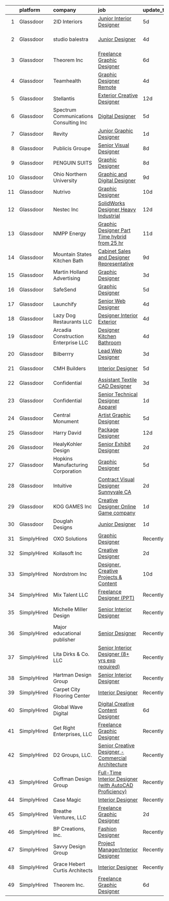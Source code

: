 

|    | platform    | company                                  | job                                                                                                                                                                                                                                                                                                                                                                                                                                                                                                                                                                                                                                                                                                                                                                                                                                                                                                                                                                                                                                                                                                           | update_time   | location              |
|---:|:------------|:-----------------------------------------|:--------------------------------------------------------------------------------------------------------------------------------------------------------------------------------------------------------------------------------------------------------------------------------------------------------------------------------------------------------------------------------------------------------------------------------------------------------------------------------------------------------------------------------------------------------------------------------------------------------------------------------------------------------------------------------------------------------------------------------------------------------------------------------------------------------------------------------------------------------------------------------------------------------------------------------------------------------------------------------------------------------------------------------------------------------------------------------------------------------------|:--------------|:----------------------|
|  1 | Glassdoor   | 2ID Interiors                            | [Junior Interior Designer](https://www.glassdoor.com/partner/jobListing.htm?pos=106&ao=1110586&s=58&guid=000001817ab77eff887f02c801a71692&src=GD_JOB_AD&t=SR&vt=w&ea=1&cs=1_3711fbaa&cb=1655621255325&jobListingId=1007935819231&cpc=768CFBF58AF7B31D&jrtk=3-0-1g5tbevp3k6dc801-1g5tbevpgk62e800-f6b3e21c2184d940--6NYlbfkN0AuAjYKnBHsdkcMxrD7ZJITXxV72vImVt5xOyKRJQecNMWI7KAtC0OFrH_V03AMf182IyXB3mTWFo7aE-OBjjyWET_ImPqdFOWAXNabAri-1oRNreBJgfwNyH4J9VDnHgH3FGvbhpEYbA8xhY69hXJ2QVWKR3rKaIhO_4OFmpzFtqo43GGo9vQuIPSnZX_gljIiF867O4rbwECt7BgadOzqnPU-SQRqU_hvzwZoD_dohtGClY7L-rtzpITLmhPVLZl6Xr6VRPFIdZBY6Pkefgoww4fvjMSpnyUYK4mwBJmL56-ZizI_L8C-P0P2o5N6jNfOD1wXHZMdr4XT4qutE3m05hv7rrNkpyZ-N4uMWQXUOorFqc3kLevbrD8S8E71za16HwiOlk8tzjsCyQehUm-6mDbrmrlTszl-xEhLwL4xMueGlQex7Os9ukG9w_-8kDzsYLvUeZX1_lG4TpP2Kk7YVt4l4RpxlBPJFktxpZ4ABXuX239AmbuhfRKByBTfzID-2RW-DKH0bw%3D%3D)                                                                                                                                                                                                                               | 5d            | Hallandale Beach, FL  |
|  2 | Glassdoor   | studio balestra                          | [Junior Designer](https://www.glassdoor.com/partner/jobListing.htm?pos=119&ao=1110586&s=58&guid=000001817ab77eff887f02c801a71692&src=GD_JOB_AD&t=SR&vt=w&ea=1&cs=1_96550a29&cb=1655621255328&jobListingId=1007939705507&cpc=3F4BEC3597F56A5D&jrtk=3-0-1g5tbevp3k6dc801-1g5tbevpgk62e800-bd2f9f698031a1b3--6NYlbfkN0AuAjYKnBHsdkcMxrD7ZJITXxV72vImVt5xOyKRJQecNFLpcI9FqXvsKeBMQSigd9pv18-ir6HYBKue86BP2mMS8ZLNEy3r4275_uXWZhCOBJ983E6P259zCFG0r95VIQhqoEcUCFyCyRLuUT7qZtVQ9CCK2loM7E5CTbNZGhgX8WIvvK8OxraqM3BZXjMHOwCzp9vKpyA857jNj71uBc3qdax94DhbfndkyliNI7E-ZQZwCLZcjQRqut1vE3CM5Noh3DOkTt9PopjxC4bmBOshWRiB-w1naQB2HXff0I3Y7J7IukrDPWwoZGva62NHGADVq5F_Va07leJJmaERPGkeREttzPExIhocsCoP-K2SsQxnTDAEp9hoHROwTR-OPJjj3OCOlEO7faUvn1U8R4XUnPbMd49O0-_eG5OfYXMUZ71hjbE8C6EFHmAUl-uflbG-KjFFnP0erSolQBzhtBZIDQbvFOT8gO325WgxTXsDMKx2k4M_oTNn1-xwn2OJv04%3D)                                                                                                                                                                                                                                                      | 4d            | West Hollywood, CA    |
|  3 | Glassdoor   | Theorem Inc                              | [Freelance Graphic Designer](https://www.glassdoor.com/partner/jobListing.htm?pos=127&ao=1110586&s=58&guid=000001817ab77eff887f02c801a71692&src=GD_JOB_AD&t=SR&vt=w&ea=1&cs=1_bebf9f74&cb=1655621255329&jobListingId=1007933778137&cpc=8795CF9063CD573D&jrtk=3-0-1g5tbevp3k6dc801-1g5tbevpgk62e800-c6f76b686089fad8--6NYlbfkN0AFW8_jy3Exud-3yScDe6C_gOnco_vY6PGUfytLF_4d6EkTCpOAWV-CrHKoiYYLwIqg1l_gI_lcE6Sgc6Z0AbUcjp9OM2Gim2qbKXCOcZaAhiPME1DQ2wZs7zWrQyxgM_WwQXANWvgVEC4Lx131mJzhmPIQ_XinjlxfRdvB2NH3Hgy4UHt9gIwQdv5K2XbsF0WNelfWmQJkmSzjFa6g0ob4aAerr5LxVqRl1LKheCnJgN9djr7uuAflvDXlUQEWf5mHvTwoEVxRfVbCpTg8QOX0x_cSQX6gi6LNBjoVNM4qshnMQKltTLuXbjulhqisarF5af6IRV5snAmqrtai3SwacphWcRiE3g6S9cuucsZGmc-o2PFWL3Ss_flbw_mhvsD6yoa-zwrPJoUzIdTceVInBrRhVf2Ett5jz_IIQvo2Rx9TSw4bjaWMfRlZptIEgWJJCBclr3qZfHcxY7JG-y04-X9xktSyNVTT-cPdll_dVF8m0uWlVSZEPU60gfz3q-I%3D)                                                                                                                                                                                                                                           | 6d            | Remote                |
|  4 | Glassdoor   | Teamhealth                               | [Graphic Designer   Remote](https://www.glassdoor.com/partner/jobListing.htm?pos=129&ao=1110586&s=58&guid=000001817ab77eff887f02c801a71692&src=GD_JOB_AD&t=SR&vt=w&cs=1_66f57b3c&cb=1655621255329&jobListingId=1007939772563&cpc=32EE424DE2B657EB&jrtk=3-0-1g5tbevp3k6dc801-1g5tbevpgk62e800-44e5ae7485aa3032--6NYlbfkN0B7JmfrMhpJRSMUlHaLP4NRjF3FJg9cb0WKAV__BHI06IkPPY2OTo0TLZctw764p0EF7EBN3xUex5YquRxeNFP5LFfxTk1sLWOywg3ZNQYw8pyARnZZlMMyR2Q2Qzp228xK0w1E9WbEMa44hiiJaN4k2YgrakggvdLEHOXa6kUBfzfNa5W1-6BwqnoNaWW6_WVKF412KuVDYNwcJBVnhkEm2pXI0d_lC4eWL4ZAJRSrBfba-OXeC-ltTkHcCGafMgmgCeBkaKqphOsYyVJN_l1mVl5NOD4SgBTE8FDnyk0BJRkTRjc4LT7bj_-_Vp0xDqWewfI1oxHS0wy2rTulacVj3tiFkvXLFD-wtEWNsNVW_xHYHSkM1W1n41miPJRU-LfzyXEWUKol5pkoOxtS0x-ZeqIYhFQDS6WU5C-9r5vSlQSjQnSxPZg4p0pJ1tXwbfSIahvOHO4dYijoKL-cDF4SLQ48AESxvt0toAOz32d6xsAu20sCstxQWNcGRC92eqQM2BTGL2Y5Vnwla610agT9b6aZRmhUU-0p8HR83JIvCfotrWOcEq-T_0CH7IFAFJZh_YdEqSACtg%3D%3D)                                                                                                                                                                   | 4d            | Remote                |
|  5 | Glassdoor   | Stellantis                               | [Exterior Creative Designer](https://www.glassdoor.com/partner/jobListing.htm?pos=126&ao=1110586&s=58&guid=000001817ab77eff887f02c801a71692&src=GD_JOB_AD&t=SR&vt=w&cs=1_106aaa10&cb=1655621255329&jobListingId=1007921414076&cpc=1120CD366D53BFD9&jrtk=3-0-1g5tbevp3k6dc801-1g5tbevpgk62e800-c1526d8ff371c54a--6NYlbfkN0ACPwgM8vN-agjfeQIp8j7bA6rWcStjIJMvSUoZk9GVGRcZyvcTqF-aEhj8eRL5exP-1se3xUpfoPxYu4t5PmP_4xg3LjeVnA76FedIKpDA1JRr9R7phNgo6gauTG5lNnsXtc9sVLZaARKag7VBiZKknZR_LhidIfOzOfpZl23V4HRjFRYTRlMzuqo1e-1dFBrzn9Nr5sroAd7wz_k2x9JTGWk2zvYa7Ygwv6H3j87mfhqaUx6vJ788vE8s1Dm5CdHTpB7zm2ae4yPuxB3gCMQRyl7ty_gvOjnAgD6ItqBSzSivL49xbs0J5TOet6GneW3vJD85HVaztYZsmWkx-aTtW6jLqjqf8_BPtV_gv15QBOyQioCF60ijxkyvIuXGkEk0LzUWigXZyMyJzZ2jJ95Abtluiww4DRz0N3zBRoGv-mH9IvtLhQpvHtuXcnkiVjk6RhtgLYwGtDmQMbley3v0zK6UwzKNMts8_BaeOUR-5Ku9MKyB4IkLmSB5L_jG0le6fqjZyRIJvKsLBPhXIYjtbeSPBtIbGIPNh7auYshgCg%3D%3D)                                                                                                                                                                                                  | 12d           | Auburn Hills, MI      |
|  6 | Glassdoor   | Spectrum Communications   Consulting Inc | [Digital Designer](https://www.glassdoor.com/partner/jobListing.htm?pos=120&ao=1110586&s=58&guid=000001817ab77eff887f02c801a71692&src=GD_JOB_AD&t=SR&vt=w&cs=1_6d6eb670&cb=1655621255328&jobListingId=1007936882470&cpc=C90BE282B3FA86B5&jrtk=3-0-1g5tbevp3k6dc801-1g5tbevpgk62e800-0efd128eb5aed8e0--6NYlbfkN0CEimXm1CJh_E-tHvxPbgZMcbhx6cgdIq9Pr1R0rMl3sU3PcKky83nF7xSMo3nddOn7Ezk0R5wq0xRM4P4Wqw20NJNt1myi9vhduCMlk8eS9Q-2pR7e426Bhv408jU6dwqXU19OX7GZL9-fzLcpxPjkOCfuAbN15nTcseGdJkcZ3XbWz2mdqVvOuzz25VFISDduLnq1J8b_g4yR4UxmsZhH72bVnMrAdYl3Ab_ic-cDRzWRoIM2wV0NHoWMGfN55fXs3--P82Qbjp3azJB4pSehTnbnSvDsKH6_jv8ujHsveAAYzx05BVC2gOtz1nMVOtR4okjhKBIHKz9WNrrKbtubnwnni4zE8_tajCSQLy6jk_4VIfMpfq_ZX_Vbfl0WYyoNLVt2CGTZlotnQEk-Al7Nfl3oEYuf3O43ycR056nUoIrzJlKX-DxWTnrtkh3OI6NtsE3l8b7S2bgLAZFb9tU-3OhybKtx1akNzl0W7iiecLx4GRdZcCswFqbegs_FPUXMo-6FvRBWww%3D%3D)                                                                                                                                                                                                                                            | 5d            | Chicago, IL           |
|  7 | Glassdoor   | Revity                                   | [Junior Graphic Designer](https://www.glassdoor.com/partner/jobListing.htm?pos=130&ao=1110586&s=58&guid=000001817ab77eff887f02c801a71692&src=GD_JOB_AD&t=SR&vt=w&ea=1&cs=1_a5c5d1e2&cb=1655621255329&jobListingId=1007947822605&cpc=FD56AAAF1899B499&jrtk=3-0-1g5tbevp3k6dc801-1g5tbevpgk62e800-cc29676bdd1971ba--6NYlbfkN0C2ruSLbldHgJRxGqX58M4ekFWuaOJ1Xy3nZgzYPyc2Kz6crGAHlAQbU0hG0XVEOP3E3poidPkFLwvvK1lyeRUB0bzs3rtB55w-QR9WbHs19T_oZx1B4JqiqK1E3pVifp5TReVsi-5FIG1-pl5IxlRw8VGEywaGgK9QZSepB3XKaImlb4aiz93RJ_MZeyAcWVIMiEsGHsTgsPleoVkh05J4gd3dc28Ep87DeyyPo0nN7jDfWCWv_XUgbKa8KZrQepgh6ZsRR8PHSyj1_4aV7EHJBk-Ua2fuYWUmzAo0bMOMlpso5H-k9DyVttuJJwYq3IjVKDp2N1aW8N3xiewmkW-Y-45OYMAdb0No3IxZYmoDuftuMsLAn2dS_t9veVjk8kzfsr9M1dq4xiPSfFViW0nPWUluNKpqAqZC7OOYp9Cfi6a_IuonzwvofgEuyORTGzMPspgcf_4dZCrB9T77gWAEpI0OeQUx0pp8hhd8lcOhsVS2JH5_xd6R-G7vOh38VLmuNRcynSFLTA%3D%3D)                                                                                                                                                                                                                                | 1d            | American Fork, UT     |
|  8 | Glassdoor   | Publicis Groupe                          | [Senior Visual Designer](https://www.glassdoor.com/partner/jobListing.htm?pos=125&ao=1110586&s=58&guid=000001817ab77eff887f02c801a71692&src=GD_JOB_AD&t=SR&vt=w&cs=1_9f23e6d2&cb=1655621255329&jobListingId=1007931990830&cpc=83BAEFB8A33E57F7&jrtk=3-0-1g5tbevp3k6dc801-1g5tbevpgk62e800-200b0b7e09093512--6NYlbfkN0D_XFSRfOpY7hhzl86VUrgfgdzYRVdqdkK81Ka1OFk9ulaUqRt61AoIfWz2UwJceWpW3nkDXMs9mXCA60Npu3JvabbnMk5LZ9G96L3nYoJPPode-eJyrKQixrqrGuZWXa96pVtlUf08mWErZK4iBqukW6C3-vw5Saq1Ncnm7bD7BeI_jP28pDRhSW0rehisBsEZzMSOKaOYPbWvGsBKZT8k7foqGokpzUSOzmO_-icaTMyOwgcaZjAAcRVNZlSXSvDdt58c6D98fvtr_iZUlaPZ2To8luNfMgdVTc9W7d6WEOZc0pw_CvosPBH1cLBskFfFz57UR6igMunNpK0iryS_Nr2LfSWBsLHF7ofp3l1P-wktoCLkzi7I82aNhUQmQSGLKo5M3FpwG5o84WQLe4XhUGFzmd56kuafyBFinSG-qbsUE3qgf3Li_jsLxw6CCOipxwerJmz8rq1KYPxEqG7qNJcIth986BVCJq5Ed43MN4C2nkFXKthaj3AXwlLS_giLY7RPqo7xUV4OgYynVNCxjBgDqBm-DCWrsfaJrqwnQ5PdN8I9WhNlEsh5ij5jHXyGragsYDkgVAGGAjJejIZr)                                                                                                                                                                  | 8d            | New York, NY          |
|  9 | Glassdoor   | PENGUIN SUITS                            | [Graphic Designer](https://www.glassdoor.com/partner/jobListing.htm?pos=108&ao=1110586&s=58&guid=000001817ab77eff887f02c801a71692&src=GD_JOB_AD&t=SR&vt=w&ea=1&cs=1_394e96b9&cb=1655621255326&jobListingId=1007931703718&cpc=241359978B7FCDEB&jrtk=3-0-1g5tbevp3k6dc801-1g5tbevpgk62e800-295706155d071add--6NYlbfkN0CB1tmP7rfbaHtYFmPjg1Xv8BJr6DUbyz0HQmM4H563AjxRjcRiypFG5eHhX0ZPISiHZ9rKFkU_R2012U8F7zarl_g7acRfIj56dqTCgc3rf1xYelSwyDUG7Zu9xpDhlNiONg5rSR_UbOtom-D-1D9vou1FBjNO27Fp_vy5yBZrbTZxP9s40emroRXN3AY1ehcs0Lh-z8QYDsGbGaA61zOl-4uVyHfaUDDxQd1-sBIqIT5OKWIuTCMutmm0_boEq6kbUeC4PEyDuI2rSWL3ErBQZ7MlbG-UjtvCbmTA48flSnLovuq-qCre0ahJuG-38xqOg3Z0_QAC5qfuY-_RZTYL9PAaf9gu4AuoNDuqvu77BSNkQEB0wtF3ynqHrDVcAfTJbx_TK8Qgs7s_7jo4yHzuv_1yozQqkQJpy_0ZJWjLTS8hyDn1G2ouXRD35RKBXysssshKwFFcAOGxxdIRU5LtjcOmkTZtsOYmIGsipBdAcyhUo6tySP8WK7urWbGQ608%3D)                                                                                                                                                                                                                                                     | 8d            | Boerne, TX            |
| 10 | Glassdoor   | Ohio Northern University                 | [Graphic and Digital Designer](https://www.glassdoor.com/partner/jobListing.htm?pos=105&ao=1110586&s=58&guid=000001817ab77eff887f02c801a71692&src=GD_JOB_AD&t=SR&vt=w&cs=1_aae0bc56&cb=1655621255324&jobListingId=1007929702602&cpc=9E2D42C2BE7EF0C8&jrtk=3-0-1g5tbevp3k6dc801-1g5tbevpgk62e800-67f50c84ac550faf--6NYlbfkN0CL63aioA1SaoB0GgqPQ_RqRqbtnG3m1o0WbEmH7ZwtnCIL8zVPcSljMuDetbDeVLEo-RMnELe1gA8YaUKhzTf4LStZwe3uXp4Bc3QhXb4EtkoMTUWmQN7S_WCAz4lMLo0tY6qOprw9U1Xt2UtgnUbexmE_H2506xB9oFJCxbGjOthFYsLxlOi5-6DI6qPVGPQkQLG0ReQI8lySrLnd24OVIWxV3Izl0Yg0I2x1iTghYO-Xs626H9rPIM1uVho3y9hljWhRxiUn8dx8eo55QI3owCObiQjRXMks0LmTLTO6rAFnSlls3OgO36PIvi4Ub8YvDp7GyawzBU5LikgHgtsD_a0mgRJMB5EkgYhaslGK4PMGfbBbXJM3yvglZpxutsCbuR3C9TCrm1Ls-FLQv3Bak2p_Z_vmxVSbH0B-Ph64xzh5QQFFSSVtPfSCFdyPRhIRma_oFhtSfPUKuwXSQ2ZCxbZDLnvKPWuqe91cNvm7H_MH4EXE3Aij0G4dof3LmLIfTdAL_Vm9C6q48LspKkZNf0gsNQEgtdU%3D)                                                                                                                                                                                                              | 9d            | Ada, OH               |
| 11 | Glassdoor   | Nutrivo                                  | [Graphic Designer](https://www.glassdoor.com/partner/jobListing.htm?pos=128&ao=1110586&s=58&guid=000001817ab77eff887f02c801a71692&src=GD_JOB_AD&t=SR&vt=w&ea=1&cs=1_af226801&cb=1655621255329&jobListingId=1007925947401&cpc=786328B4A40DC555&jrtk=3-0-1g5tbevp3k6dc801-1g5tbevpgk62e800-e457584d6c073e81--6NYlbfkN0C0xKlKzKylD_p0QcsSaTSZ6389VpnIAxdMHiFaGv4qFHv3OheaXucTj3rOUYcOGQybUbyN-kcJYqLSKYqO7dI7LoYMMBr7yMNi4AS8gprfOtsAsGfl-gHiUulFR_-biWSoAKS_1Db47MwbGUU-7SXXd8n3XltXM4qaomWSof-q69p49Oa9MlaAWFl_VXE6B1NlFKPnwpuqENEdvew7mqPP-HNhqBwG0bo-NniAPEsNyG2TLq4ffg_Co1h2C8NqpdCPpvzaCjsXq0oq8wzGQPQWGLZ98aHrLeaLnIlknuivcbf6SFhaROXW5YWkDNoDNIPBdzrQ84fbJPEjuJNMFtZdrwdlpno-whOSAjhikZoXi79sk1nWEwcoplafU1eRakWczsyEshicTHW_p4A5rpebo4m0zhfi5549weM54iDRmUgIjab5W3ouQ8i4blczpa5gIDgYe-DdZh7MnBt7w_vPB_i_sN9BJDDPUcBefYn7-0a0wd7ngYEhGPse7iJlMhE%3D)                                                                                                                                                                                                                                                     | 10d           | Aurora, IL            |
| 12 | Glassdoor   | Nestec Inc                               | [SolidWorks Designer   Heavy Industrial](https://www.glassdoor.com/partner/jobListing.htm?pos=101&ao=1110586&s=58&guid=000001817ab77eff887f02c801a71692&src=GD_JOB_AD&t=SR&vt=w&ea=1&cs=1_f2536e42&cb=1655621255324&jobListingId=1007921970542&cpc=09B89FAF07BC7499&jrtk=3-0-1g5tbevp3k6dc801-1g5tbevpgk62e800-804b0c5fbf2a0c3e--6NYlbfkN0CdcVd3SDA1nO7RkKTAACmPV4xEt72Vls8LI2dqcgyOeEeVurxOhNiKvFIPECYbE8OJLSGAZfjuFo8_fRqN114f9ht3jHHBHCgz80bXyqiuPd_6O0GawmrejvTjDonGTbN_7XSVoSw0yoe1Ygcr5gNwZZwqTs4V-hOzugRthn3xeilj_mucTfJ8SJwmAT-5hwVe-8PQgMPHWth0d-IA9TS9jo32Ydp52pRusXd7Lgzw6E_VgnHiWULU2DRyL22FqowNy7sT4tJWdFz2lrUgLTvEBZo_pqdKGamLSjGI3VBycsB8sWaSrMQpxR7w2T0SY2Xp9Ak79w6aEz_65f6zWZna5AHBHSDDrWxl39MF_xrkXUzL1Xkkm2QPs_Tco2U5CPBymfH6HrIflCgaisJ2mAYxsM95QAljNhjnLGZbKAtDK99qFlhHaeMflVpVsCNFse_1wEH3vDMuWOd3KOXDMEKplmdrtpaFLl_mwTlzSljkHW4HJ3j13ya-_8HAmGoxT32XvGwnxX_1mpTparpkW0lhCmE-YYVYmv4%3D)                                                                                                                                                                                               | 12d           | Pen Argyl, PA         |
| 13 | Glassdoor   | NMPP Energy                              | [Graphic Designer Part Time  hybrid  from  25 hr ](https://www.glassdoor.com/partner/jobListing.htm?pos=110&ao=1110586&s=58&guid=000001817ab77eff887f02c801a71692&src=GD_JOB_AD&t=SR&vt=w&cs=1_7d8f3472&cb=1655621255326&jobListingId=1007923932109&cpc=8EBC6093F3E034FB&jrtk=3-0-1g5tbevp3k6dc801-1g5tbevpgk62e800-4d956dad7530030f--6NYlbfkN0BIZELd30D1RuSFDo_ujPNYq8JrawGhoU_HLSGwED9p5_NaiI97xhXIFsnmOZqQ9NAUHv8IbI2JFdmPB1vqV3zPNqtnAUdCqwr45HVbgA0CYwbBBWAm_O9D1gUVj1N4E2aY7jDX1_Yw_ahurwRsy73KWxh6LUzjDhbHOb-aUHnd3Yb2676AFj9_FIJy3OGUwddMPBspxhEUTHimpXEm1fbYfWZ0xfb9a5oij1L2HVOpXk6E6C0vfiHUZg9ACEgYXGwj3BQ76QdM8HuybCwx2sjregwe3Cdqndh9cvGT9C8blqNWXZBR17tvAvIPinrOJ8eRoHd_n1CDYTi67X1VfsZb8YFuPCqKS_gqomJnyetO49sseRclh8NXdyPjWiT-XkI0DlIQrsILwvNmR-VLYtBxbwQ_pEiSKMTjmg38BofEX9NcJSol8bVs5ZzLnh-BbIFarsl_B4oTMZLZUwKwD54hOD9P6XGV5tQ%3D)                                                                                                                                                                                                                                                          | 11d           | Lincoln, NE           |
| 14 | Glassdoor   | Mountain States Kitchen   Bath           | [Cabinet Sales and Designer Representative](https://www.glassdoor.com/partner/jobListing.htm?pos=112&ao=1110586&s=58&guid=000001817ab77eff887f02c801a71692&src=GD_JOB_AD&t=SR&vt=w&ea=1&cs=1_8e821057&cb=1655621255327&jobListingId=1007930037410&cpc=073D3B4B6C3D1988&jrtk=3-0-1g5tbevp3k6dc801-1g5tbevpgk62e800-a5f5beb8efa6d206--6NYlbfkN0AVC1R3_v7pTYOeRgKj1fHG-3XQIm51I42AGGoKpJmUqAs2pvVUGQBDSgDRi4dR3NgEXZe3OeslNt38pQhhAPWshVk9_OSvbL3l-U0fAjlOH5NxpSP-9bd-AVIlIbNrMV-rWzq1SjYabI0rSSUazkYPwN_VJ7cuSxXeLQ7Lc_gKT-XELqA2aRjV6J4oezNeCovxMHE-DTKUFX_SP3CYa8HWOj3wiL8VluaytBOCOA3_4vyuF25iiKPiwWIMBLgH60Non36VT47JnJB5RJws1yZNDvbwp30t1aDypipVNtWeNWBhhaaAs8CulWbcQxXdEOHZxLWX9_EX6x8yT1r7X70e_oTAm9zjubt5Kj_Y7tWraIJZyjnjCbeO7LS-VzriVYGa4Md8CjA0VBxxwCn6EAQsMHuk_7kZr68dTppQXnOSQV1TZHJtotIdTnh2756QV-R9n8gbGb-pJgyuR6sMyP9EVX5evX0nH-zPoliTNMyQAFMsPGsyhEQ5ijFg_f36p1PE94GyPyvC0Px41ZXhkktP3NIqGRrADnI%3D)                                                                                                                                                                                            | 9d            | Lehi, UT              |
| 15 | Glassdoor   | Martin Holland Advertising               | [Graphic Designer](https://www.glassdoor.com/partner/jobListing.htm?pos=124&ao=1110586&s=58&guid=000001817ab77eff887f02c801a71692&src=GD_JOB_AD&t=SR&vt=w&ea=1&cs=1_5c781430&cb=1655621255329&jobListingId=1007942174217&cpc=B63DE67CBF13A213&jrtk=3-0-1g5tbevp3k6dc801-1g5tbevpgk62e800-c245eb2923de5b35--6NYlbfkN0A953Z9EfJZc5Z9y7Wb0NkuJO-5BBnqXCJSieP3bN3oTyWSkGfeYf5lrJnADwzqQov032bT2S5uQQ3xofbXj8agZ7SxxWklclRPlwYLKzU8T-pfStHvFYfL4R5Y3jc5gkQWQV0jxmYPy9SbO1lRxXs8IqJcxFFpsIHFS27zFqHhzoD78NeW4pwKKPtSFq7QtAO9dnrDLdfymGhXszuG2bl5S6_byGMatvpRBN97DG8OSchSg950fjrLTJ8WrgMZicmsjGRdy-MpZBwZGZsnrWw6K_tzVuRYt_2jNXZl5OhYiEglVjjOdGFWXoBxE8DxD1PXT3A00U2r6cQIvqMVYV3p0JI_WqXBGr7pvZedNl4zLNAKCm9XQzU2hTlhpJfa_6yj2oM3jcUOc9IFYp_1S2Uo6PBxp3rhEeAYd6mF8O-9m7znjBOXeQg-_6haPRsrAKY9WGgODl6UQFJ38Ybbk42iZhT1UPEkMXMuChle9vi7RNTYX6_Vli9SpBatzxNsjaE%3D)                                                                                                                                                                                                                                                     | 3d            | Anderson, SC          |
| 16 | Glassdoor   | SafeSend                                 | [Graphic Designer](https://www.glassdoor.com/partner/jobListing.htm?pos=115&ao=1110586&s=58&guid=000001817ab77eff887f02c801a71692&src=GD_JOB_AD&t=SR&vt=w&cs=1_9586a6a4&cb=1655621255327&jobListingId=1007937243965&cpc=783E0929E0928ED3&jrtk=3-0-1g5tbevp3k6dc801-1g5tbevpgk62e800-7aed9f5c753cf734--6NYlbfkN0BqVXkbfv6PbCXdoY3vM5dARM-15gOrMapMqzBcScSKDYd8QgtmHbiTYgD0rRjJKPfTjeUUAiSBoKfmkuaO_vxCQjOMr4FiZ1KLVhNAca42tzmBMRuAEBNwd59DyjmtsZQnXpUnFzha2DY6DlJjFpnsqDG9qivZfiENjE_-RuxnHjkcpSWnkIiUrIiMwp-cRoGui4a9J1kMBpdn0izyZvFugXrLiSzJ6MDf_GZsSsbUzCuywDQ2q7ZmaPhpbVmz4OTzU7WswL02-9cgpE0b7ZUrMwG2KKintMDlfY4nMR-NzBgfIK82O6weQYrAaTTrdAYvx_lIlEF3_6xkg8XVBzSPstFF3FQvS2Zjng4Rcwz-tcX-oernr5QZtaKTyxR9XxZutTbWSsIBnLi0d9l1a7uSiurTA60jNusMpLG_OLmAnnR9JcZoEODbRUrZZRrDfb15syHLcydZRLae1EMjxn_zzGgx9dEAK64%3D)                                                                                                                                                                                                                                                                                          | 5d            | Ann Arbor, MI         |
| 17 | Glassdoor   | Launchify                                | [Senior Web Designer](https://www.glassdoor.com/partner/jobListing.htm?pos=103&ao=1110586&s=58&guid=000001817ab77eff887f02c801a71692&src=GD_JOB_AD&t=SR&vt=w&ea=1&cs=1_21ec564f&cb=1655621255324&jobListingId=1007939194372&cpc=54513AD2AFA87049&jrtk=3-0-1g5tbevp3k6dc801-1g5tbevpgk62e800-9da8bd7323a232fb--6NYlbfkN0AR-aAJPz1BnSqWzdrWMdedROU4ejlzYpzmYToDmFFDvvHI1apGV0ZlOgFVvvAo6x1TtU7_LiHFvZc_fpZpPBqm6uHvJvXTl9kLjW6xTSSL3-vTZITM7LhWvYlEmnFJY0l_pV7d93YojSz1YZP9Z3M4DKFsCWSFvtjpJR8VUikffsn7FXwyu8OElYLxQWCWzJWGwX885j5EuHB7zANg91YjdCZ5wke3-Gn5nYGZZLKQ2DtkAIspnblxznhT5UFvnGO-6KPOtdIClVWnBXZgvEWUwpTzbCriD95kZ68FjB4NOuJoVqGmHAz6TuUP2cWH6CFYC8iG0PkbA-Llt_pdsPymT9CQOtiaVoR5NvtzxCUnrq_pEox0g2Bb1ANH6xmioRlJ0bEE-b1xcLFwuufGuAE6QbAAoFAohdyZV7R91PjFwB08HQNF5vR5Zz2yoA3ajzewUw8qDAcmdPyaqpwsVewR_MR1cjVrEmcubMA4oeKQ9q0JeT2f5zzAcqO-cYm3ylzNVljHUSAypg%3D%3D)                                                                                                                                                                                                                                    | 4d            | San Diego, CA         |
| 18 | Glassdoor   | Lazy Dog Restaurants  LLC                | [Designer  Interior Exterior](https://www.glassdoor.com/partner/jobListing.htm?pos=107&ao=1110586&s=58&guid=000001817ab77eff887f02c801a71692&src=GD_JOB_AD&t=SR&vt=w&cs=1_793889f5&cb=1655621255324&jobListingId=1007939742032&cpc=2083F359452D1586&jrtk=3-0-1g5tbevp3k6dc801-1g5tbevpgk62e800-2e26077204beda7b--6NYlbfkN0Dallkq8aEtIfjJuf0Sf5ktGCmwYv4TUioPb4a4RanME_t4_eY_fBh5QZibWAZi39G006975fDqKiZ1p5OlZ2yLCz3HOhg2wOZUODDXCiRRItXDqktF5fEAVBFCcjFn7brzXE6em1K4jbDKha-xA_EZQzBPXEfNKFvVw60q49kKQEspJeE0TRK2LSUeAFmbk-RkFsFTI1vbbUIRMYXCUoL0UC_SPDouAHYdiQxyb2lRhKE-NpK0MA-NqM061QgnSNpYuyhNNLRyrzJqsymHpPJ4pLl3R6K7Wl3DvogcoJMFMg0aitxOUyccfvVUwntH8ZXU2mp-3lt7IjFN-KOv3a-vCdzA38jK0gyvt34TRzVqly_9rvzr31BZosIzxXM2K1RK0fzZ9a2stYjs3qpn_aHc1yhOVzpMLcVueJ9mhBqOXjoffuoG0lNI79Rh5CuttpespP77uT6i1xrvMYXEqCUEF03qEFi_I4o-q55Lk5dkuXf2UvAJcgw_rx9rX7BKzCgMt2B9KZs4j-76X5-5cA8IaFPvRUKUOoWJZLODwk6-sB_disZmqYYOnHDngIhDjgi5cK6gsN6M5910xsLB4VkesEOlxyLcu14zOqRAooLcUPopKWgz15r5fg84K7JVDOC84MHU3jtrF3BIukeDTMUb92W7cj5Ptl8vTdeTRqY9QBx3_MJqFbHr3c28gBZcr2ZOiLO-pX52TfEC-CrSOeuS6-6UZHjs3YIwitrVLoDEgg%3D%3D) | 4d            | Costa Mesa, CA        |
| 19 | Glassdoor   | Arcadia Construction Enterprise  LLC     | [Designer   Kitchen   Bathroom](https://www.glassdoor.com/partner/jobListing.htm?pos=122&ao=1110586&s=58&guid=000001817ab77eff887f02c801a71692&src=GD_JOB_AD&t=SR&vt=w&ea=1&cs=1_fc52db7b&cb=1655621255329&jobListingId=1007939622577&cpc=5AD91290C07BA34D&jrtk=3-0-1g5tbevp3k6dc801-1g5tbevpgk62e800-53009f77a1fa703e--6NYlbfkN0Dx3r3E47sSe5bB3PIy1uzBZvlB7xy2NhfhZMlxQTsxrM9CNnVPR6P6mLnEc7hRgNYSU_69b0s_6xki9UOR4OVqQyk1BT80Wuzu6uA4zDvo0n7Vs8wdZrxUwiq7efCvtpiZ2RJsNzjyLwucxYogoHgaud-uKZXWC22-0CblFciug2SDCU__n7BvhE_aAMKP4D85IiZA5dSrPVwAH97F1EDIV8fvBw4XVehhG8jfPtaKi4PE3MPKu-cDDubDG1m0rzN2Tuacpa-jOCe6DE5p6_exT_JbZufihGwxra22Hbt4xHpJszltkDPrJaRWZ2Wdtf7TQIPpPwZDaH1SKU9Q3bj947AftiOhEbRhK3AXf8yPpEKh4vffJ68Yc02zF8c_BllSt3Ghozamoe2wHiCKPyu6OBdSTYlHq3njEFZQ4sFpoNsO-PK1whYkk3ATeRD6PKfC6ZgJTKLLzBNmOh3dWMNjXG85l-E-wsOw7H6gvNwgzgHTaqLynWMiVZwbBoWikHo-IgZkjKxr4A%3D%3D)                                                                                                                                                                                                                          | 4d            | Austin, TX            |
| 20 | Glassdoor   | Bilberrry                                | [Lead Web Designer](https://www.glassdoor.com/partner/jobListing.htm?pos=114&ao=1110586&s=58&guid=000001817ab77eff887f02c801a71692&src=GD_JOB_AD&t=SR&vt=w&ea=1&cs=1_24ac5d0c&cb=1655621255327&jobListingId=1007942550818&cpc=A47415DDCBEBC78E&jrtk=3-0-1g5tbevp3k6dc801-1g5tbevpgk62e800-2fa259b8bc2a6377--6NYlbfkN0B0VHCgzBu5oJHl_nOSLDdSoAslchFXqfwjA_Yt6CDEVswMBPYSj7zXFdBsHkC9w4sf0ZSyqmL8-qDXJymMk9amnW9P-qKhH-jfxfyJhu_w4kPFwVV9HEAXF8JqJSKOpZoh0442Mub_2bOp0yUjcCATLtpFTjqpN4SJ6YeB8cE2gvDFRBscKfwujhI1-NH7yylXMEKPpdmeVKnVr0CwegjAUFNLBVbEZdeEgTpoG6OyHaDtPmiqR5MtQdzHqWOJLRh9p1Ou2IJdgLWHJDHEGoTt5vB_JlU3ya1ct20jDmviD3KnvjHkGBykIC9dbAFUQqZ3F6Gqq-umR0dIIS_AJJ9zHHiDDM2kh_vkpN2j3SXweFLhvrePv64d_xo1f2x8-Zrefp8LYkSls6URf4kYGS_JGlHUjfGhf2VW95pmFuQWsb80FH_uPJ2qcxHcT-pY1RGaCxmTksC6dosyAodLrisHoc22dcCdUfUrVzYiv6To_VfyvLfQ7gynunEQAP6bOsM%3D)                                                                                                                                                                                                                                                    | 3d            | Seattle, WA           |
| 21 | Glassdoor   | CMH Builders                             | [Interior Designer](https://www.glassdoor.com/partner/jobListing.htm?pos=116&ao=1110586&s=58&guid=000001817ab77eff887f02c801a71692&src=GD_JOB_AD&t=SR&vt=w&ea=1&cs=1_4c6ce139&cb=1655621255327&jobListingId=1007936175690&cpc=8638028904E281F4&jrtk=3-0-1g5tbevp3k6dc801-1g5tbevpgk62e800-891eb92eb96c58aa--6NYlbfkN0BNTFS2w4vQ5p03cY_-D_E9KKEnJwEPzO4w8bHzU0ZMLSHncF10o8IVPiIqkePiuaKWM0JZicxKPkX6zLzPQtUb-71ROFqILnJ1nUaRDmGJB1Ky0sTszWv5RxI7jmk09T_jsMbkouUlLfM1UJXWSGG9QoMwdmbmRVbt7LoI6aeH2FLq6He4roGYaxHpFCjhKq7TSkc7LdaTr8zDAokWhe3SQapH1shTza9WcdBxzsKtL6KYFwLAT0rTivk83zY5SSU11eTfZVge-Su07XPXzX7bUt46aKxFDogzXqXwpOqNEvq6boKwDSEZMMIjZ5-Aj_eBaLS8DOX5VkuHpEQeGETvqZHp3NpCy2INlkKwTDVX-nr6J5mSp6sIijMJ4HmXL5rZA05mFnqBaA_GcjZAR0qYikpgT5ZulZovVfCj6OR8ZEv7KPNRuKDJk5lEJydvL-ZVzdTN2sV3itwbU67APyMW6TWB1hBXl2hRh53vupuWXZqE3bC00csP7QqgIN27z6KjVJCWGBGoBw%3D%3D)                                                                                                                                                                                                                                      | 5d            | Indianapolis, IN      |
| 22 | Glassdoor   | Confidential                             | [Assistant Textile CAD Designer](https://www.glassdoor.com/partner/jobListing.htm?pos=118&ao=1110586&s=58&guid=000001817ab77eff887f02c801a71692&src=GD_JOB_AD&t=SR&vt=w&ea=1&cs=1_e4b90a84&cb=1655621255328&jobListingId=1007941945593&cpc=654405A9B1E0A9F5&jrtk=3-0-1g5tbevp3k6dc801-1g5tbevpgk62e800-ce0c47f05901ac5c--6NYlbfkN0DkwT7sG4OkyhwI3t8pVD_hcX4oVyxj6rjpy63wstN2uZinknDbMpkGTQLJxoQB3z5HABCtxAWRcILncz95WB1MyDXXvyk8QrUAkjptWm6xCUOVh-2dx0HtVw9tOIRPUJVdp5Y9oQy938JU8buUgnLYMG7U6fr69kAjeKimVrVDePg_bwg1Uf8HJkzEtKD8DJBCWGNpFldZi_V_EIizB8hP3CKs5CBTlCKguOtasWB58wOwTrAPlvBeBFlWLUqGevRqgQghzpeDkw6aNaHsylL6yKtH4r_7-s4BVYCpWU5B5wdzqiIQ9CjgdH4NwyVJ1qQVXVIZmwcL0YEAR16JKL53SnXd1TCX_Ti154o8d1qFC8UO1coFvyAPG5zTUvReKg8cGsc3Wigg_uqc7sPZcnWg_6ie6yV0F07aN4n-Y5DYj8wCsDntHq31I7NuXIUdCnFtiBCJWTOWQiyXEG85R92ARMEdSXxt-TygG8m5Ibm6XskysyiS-vwHRtWIplN1mhM%3D)                                                                                                                                                                                                                                       | 3d            | Remote                |
| 23 | Glassdoor   | Confidential                             | [Senior Technical Designer  Apparel ](https://www.glassdoor.com/partner/jobListing.htm?pos=117&ao=1110586&s=58&guid=000001817ab77eff887f02c801a71692&src=GD_JOB_AD&t=SR&vt=w&ea=1&cs=1_169df6b7&cb=1655621255328&jobListingId=1007948103808&cpc=8C48BB2340EE80D8&jrtk=3-0-1g5tbevp3k6dc801-1g5tbevpgk62e800-9d8a219774968a58--6NYlbfkN0A2iQXaP_UtVXJhTxRo80thfIvxQTrf9zrtWWUuPIt3dpiUpn1ei5aR0z-LMBX1FnR8Q8OKjwKZJ8mDU1C6Ka7UuM2xnrZ2c8U7muDybT3FRDRU3zZ1gnG8IE7bNnEncdkgsWswPY80gREu1_DGoliVRigan2mjAtU8ypgPI5QVZ1P18sJyWMo96i2sgtcyTDZEzZqQJbBe3FUvDiq1Li-3ml2ZTjdgFMinP_NzsPGa7ZQP-uAZtiUR7zLyKU4OzHz-AKdMFrWRtt_Z75firlicVPOGzkiiF4CTIdix0T7Df18MJTZiwB7WN2uUx76Jel-rqhIQTP1rrZGWAzHsV59-TJe4YYmfKE2ZJTb_bY8cx9rE5SZ-pBHigr5wlKQpAJnms4U1oKZnh2CVyN1VINfvEDVd92UxDJ1vG2sV3ACRjMqdlYhTdqrlPH4PSpnQo5oUjzko0PFqvepjbWhvaAOwhPjZo1Un9hnmOfzq-qIDCEOZfdCMX4mC6v-OXTp527C_xjA8_0_xf54VZiH5yCQT)                                                                                                                                                                                                                | 1d            | New York, NY          |
| 24 | Glassdoor   | Central Monument                         | [Artist Graphic Designer](https://www.glassdoor.com/partner/jobListing.htm?pos=111&ao=1110586&s=58&guid=000001817ab77eff887f02c801a71692&src=GD_JOB_AD&t=SR&vt=w&ea=1&cs=1_b28cacf2&cb=1655621255327&jobListingId=1007936107765&cpc=AA797275D70DCCF0&jrtk=3-0-1g5tbevp3k6dc801-1g5tbevpgk62e800-5da20da16aa74c3f--6NYlbfkN0AY4guaBc_odNxnJHTncvfwFu86WvDwtbc_K-gSZc1x5JfFjz3bTmW4o4wuodptE9AiFRYwzxa9T-Fgp8lpccgMMS4Ssqkvs1X574bZ49JeTqRo5DA3ESFMEq4-D53t_atFvmDczupKtJsmah0euTcNdi0zYcRu8HkvZyBQgBRF_-Us4R2cM6as71akGI7xd6HhW67gk92apCxGv4rPigdwN6ps94RbkYF0nYyBXN_cI6cJGN4hzTojpwCn-sFnPRD9TR9X9SNhUXa8UwYQgp9TKupbg9JT_ZXT2Pl6wDgp6Dw6I8MoAgFa5mDYYwTNlbIeqxMLIDkVEfhTT_Er8KEmSyx0VGrQwtS9ZvptS08x-4ngPp8Sd424S53_BXZNqJcmpNjWFJRIg2t8yIOCMZGbSiuzfy2dtgrlqkvF0HmVOqYpzf0F3XDDbv5ZzRGYhGt4L6J6G392nItI4IYDM3g-9HkuWQff7UWCViyGB2Hx5bK5Oh_Fqgs6hGUeiUgn3CFbrHYwRB2cPg%3D%3D)                                                                                                                                                                                                                                | 5d            | Keithville, LA        |
| 25 | Glassdoor   | Harry   David                            | [Package Designer](https://www.glassdoor.com/partner/jobListing.htm?pos=104&ao=1110586&s=58&guid=000001817ab77eff887f02c801a71692&src=GD_JOB_AD&t=SR&vt=w&cs=1_31348d0d&cb=1655621255324&jobListingId=1007922093164&cpc=8F946C24CF1A525E&jrtk=3-0-1g5tbevp3k6dc801-1g5tbevpgk62e800-c73860af2e371f8b--6NYlbfkN0C2Kxy2UJ_Pvnd4od3WrkCWO_kqcj97eYDc0kbVAzRhDi2ywKUcguo9BRHByusGnjg3kmLUXU_i7lefnfjaUm1QM4NfD7ZpoySdt9IPt61IoPdiAbES3LvG6ddx4Vv7n8CNZC7_gFVBusF8hGP4W2yK5Ra6JK5SlpPuMlKNM4lTDfG56jjMC7z35_Sof1FikdbUvRWK-nyGiicJpYv1mPD1TVQmCFWOZvRYGrs3Px1rhKHBkjYFJYWeuFtKl5tlrJfzouQ2S6Ibnv60zlDesBznnhE7nJXi44LBc1fa1yXL_x0uEwZbw8R8C2Ja7sMqt57zOBzgLk83Tjz_uUw4doaxObKOmRAze2AdefN4xlVVPAZk2ZyIJ9BjhpqgY76tcLzzNsj_T_iiNxOTq98995YjsvvFfj4Pu5gq4b3Y8ZEWsV5YI17a2u0nYPirK7Vpz6SrCUW6kvirkK8sE1mFjiaj2dal7FU6XDXDshgJw6FHwwgn8cwhwOjEQG0BRTbbEgU2LyXuL_KK2YviDXHSdr3tKKHiDEmckS3EtrPJ5yauOHTLEgN3v6PdD9-5qfQ1RwI%3D)                                                                                                                                                                                          | 12d           | Medford, OR           |
| 26 | Glassdoor   | HealyKohler Design                       | [Senior Exhibit Designer](https://www.glassdoor.com/partner/jobListing.htm?pos=102&ao=1110586&s=58&guid=000001817ab77eff887f02c801a71692&src=GD_JOB_AD&t=SR&vt=w&ea=1&cs=1_4f053c86&cb=1655621255324&jobListingId=1007944810134&cpc=F7F1CE4B69CA5CDB&jrtk=3-0-1g5tbevp3k6dc801-1g5tbevpgk62e800-775866db2c93bd5f--6NYlbfkN0BBGG9LMNqL16EzDx9S3nKk4b6IwprgSJginr0DZD_oW7ho21L0tWfahBOeAMfbkm0ugZZeTZLkoLQZ81KvR91Xu6UJqPn_zMK2MsJOon9s1tm_ZDYQUnKOJxNdJwPuc3p1ODSTRvXBslgIamkNpou14Y8orUKnMrLwdCr1SEDHXrnjYfaMkGf98X2pQ7E5PlBgvjd_R0lfUAC13FGYFNKuUPw7c6JioGX1rcabwZRQU2_2shIp3eU71zkzrr0-dchV5tsEkXQ6j6vav9c41grN-x7sozSGHlWf6DfYYWvGwBky0mBAZes_1pGBqXEw0LlypjY7KL9wJSiX8mMuIj_kEdpOOAlcDLPh80oo5rCLDyO0MPdILbOI7WfyhVROMnQRFA4rbbOvI2KuPZoejY55CKtOmJ8SUU4J7xPhkte4sN-2E4C3OCR_0sncnIgGfNt2n4inmQSHGy3Z01kvujvrL_cHe6QencVoaQBv5qiWopeBSNBLWrCEvEPHu8zldC6KABxe37MqUw%3D%3D)                                                                                                                                                                                                                                | 2d            | Washington, DC        |
| 27 | Glassdoor   | Hopkins Manufacturing Corporation        | [Graphic Designer](https://www.glassdoor.com/partner/jobListing.htm?pos=121&ao=1110586&s=58&guid=000001817ab77eff887f02c801a71692&src=GD_JOB_AD&t=SR&vt=w&cs=1_94febb66&cb=1655621255328&jobListingId=1007935715579&cpc=3999BE48C643E528&jrtk=3-0-1g5tbevp3k6dc801-1g5tbevpgk62e800-17931b437e0f4ac4--6NYlbfkN0B_HvgE05pFSkb_Z5lsewMK9saEU9PR9pR_cTHu3KaFsA9I98-t1mhiXZT8zNDXCGTZABpNc-tMP5tSQITCLuaKizOeyPQr8nfD6vUWC_zKruifCsQ8DnLo13TyBRwskBmAXuKEvWxrzXie5d3oI1XFG5HYESnpNePmKOWqJGUi6wy_iduJsY-hg-ZP2mMM9gimIdAXNN2o28g1ERcNVNudoH2vGBcWDQ9Eg5hTdkXUn6YaKzWngMt3bx_qVFFjnXdlkP8K7FcmrMMg7M0TyAguVTRIWsALoHI5J5bHOMCGtg65YmoSrwp0ec477DyStOUICDWqqPKLNLNuIVyo932D1r4XETbDQi-x3lHWVkmZ5f84SUxkoKn4eo8FQHHtgyHXne9Yuvxy2RLGpKV5swXuvaD-_H09TvNIfpO3XzpDTdF7Lzv_uRqG00-90xICwfW5GbcRs8n8feFtT0AyxKQHiPieQ8iCGSKf3iFyTvtXOYRWBakdpSL4BekGE3fh3VsJGzJlftnbuwSv5sueZCrI8StSb5aPp7ozxCcsZfyIJDBupz_dytBhiqcCVOcLvoYNgZCdcd1l-1pFqztAMMa_HT7mI7edjc9EQSf5NIPkv1BveGQiDtEKJNst3RaRFhA%3D)                                                                                                                          | 5d            | Arlington Heights, IL |
| 28 | Glassdoor   | Intuitive                                | [Contract Visual Designer  Sunnyvale  CA ](https://www.glassdoor.com/partner/jobListing.htm?pos=123&ao=1110586&s=58&guid=000001817ab77eff887f02c801a71692&src=GD_JOB_AD&t=SR&vt=w&ea=1&cs=1_b0edc9f8&cb=1655621255329&jobListingId=1007945378017&cpc=AC285F3A3ECA6BB0&jrtk=3-0-1g5tbevp3k6dc801-1g5tbevpgk62e800-76b925e9aeea53ba--6NYlbfkN0Da55cD5SyBLpPH7k1CrVrulUOH2z8rmQzTVue5eMZiIWMOESjNKa5vE6wb6xy703ky7oYqgUHLU2DDeGKonN-Lf_CQFskaF68PnWCS525L4bAEfkBurPdE2geZSsAykddBBevtlKtbOFAj_P6EIRRN_iH7QF2eTc8oflGHRm1V5mi2p_hOqej3UO6dSjdOjq58FEYnhKC6AOr1Bs1qRsIR6JpDGv97JZJuLe1smBTTUANPvv5U2h0Ya2SYHZ-W7wbTebzO7xLsA0HbYycseZFPCFCfYbNGM6H0nvnWlKVo9NIbWG8it1urZdqqUfHoeYlqfKMuDRqgM24OnGMPubffiCw78IwMoAErseaSX-cjkum-hRO4d2g9bEvOg6HPF9vRdKOJ8A71_e6rxHjeEcoSLQFj3EowUWNA7pdlc2OEdk7ndYBd_fN2suz9fy_Tcl28Cfe-lni3CwE8_dbvGWkdbCbW7lVAK6GAIpOwrHYBglXNqzIrw0ysunyZ-fAdYVlSJjpv8UA2ekS4oXEOqmrhBJBf_DN3k_jWsYdJAcZHyQxN6UKTgjENw3HzHn3NY5SD7u3RfdEq_jIF6ePwpIV0p6hvUoEFN9s_XpmOLmEPnPy86LIS6Zsd)                                                                                                           | 2d            | Sunnyvale, CA         |
| 29 | Glassdoor   | KOG GAMES Inc                            | [Creative Designer   Online Game company](https://www.glassdoor.com/partner/jobListing.htm?pos=113&ao=1110586&s=58&guid=000001817ab77eff887f02c801a71692&src=GD_JOB_AD&t=SR&vt=w&ea=1&cs=1_150654c8&cb=1655621255327&jobListingId=1007947674001&cpc=5D10E799EF7E9049&jrtk=3-0-1g5tbevp3k6dc801-1g5tbevpgk62e800-8a1a86e0136e2fee--6NYlbfkN0C2_-7U54N-wDSELFzlWWfwvL9QdCxqBWzVlSk_ui26t_fulmz07KO1ga0BALw5C8QSR1aLfjWsulJIZGZbD7NLG_nqdmAifqZaIVnmn3dXy694P6MNktS47sjistGr2PMEZnABedQ8Bb-Gy_bq_e2Ljh8maaU3xe-LaH2muyj7Md8mFzkDKKJXTEVmP2JJhQ-m7m-CcbngmtDSNwztfigQK9S7NysQ0MMco7WjsIlvaZbydFfT1So7TC9SVr-nCSdIcPLdPI5578VYqjnq-SduILoXF1UPKVPNn-EBg73kkI1SsdfSkTa9zO2zkQCTed35m_QGCJZxDMhgH0bvObxZo92a0ciffVvd79gsgJmmRkx4Jofc907SNvj3bEJ3xrS8O-1dmIclfkgQ6-oUx4akkYQ5TaKVFDjGSMYm_jXhTeoGR7OTFxWjQLeAq3QIfY6nx56XChENBA2mUVATnIk0KdLjAuz4_V79aPsfUz5Fnvyva0WD6lzJSbl2aUAKqAxX3tjMvzzOSTGS_FkGpfc4)                                                                                                                                                                                                            | 1d            | Laguna Hills, CA      |
| 30 | Glassdoor   | Douglah Designs                          | [Junior Designer](https://www.glassdoor.com/partner/jobListing.htm?pos=109&ao=1110586&s=58&guid=000001817ab77eff887f02c801a71692&src=GD_JOB_AD&t=SR&vt=w&ea=1&cs=1_c2886e01&cb=1655621255326&jobListingId=1007947981187&cpc=85D4E989D68E6247&jrtk=3-0-1g5tbevp3k6dc801-1g5tbevpgk62e800-76c279204f8ba181--6NYlbfkN0DsBOlmEAMqZtav1V1WKZO3RUElpafjggtWvxyDQ3xFSn211QrqvEi0QJfGni7wbCGqADRC-aNUtSAEFcBy5-PNxKQ6ieT7Qp_fz0RTgVLbT45siyfkrA97BVdOTyAITgCFzFtzvEQ3h6qSUG5EX8FMPsD64eoVDxZi_OZHf_wbuacdwKUf9nLZs195bpS_zSusb_jPcoZVgiYeREZVglARykp2SrbEPFUHdsSLEOQEn4_6SNxSbDZRiZTnlVqETLfd8xgCDT_ebMASKchTVjOatSgZ4im-J9pik374tPgFITKwCsHvA6HyEpBetQoU5DQeWFIFhlzDajjgQsGVIlMMTBKrwPeA7mv4TaUBD7zj68zM6jaCxjGep5wlEiMiRs-Ls2uPGQ7FIxyEpXjLHqQw6NuMGx8VB_a8Wr7Id_Dg9eH7et5U2kebcKjQPe89ManTKqXQNHsit_a4g7b5rV5PGOWODN2RfR-64yCrwMGPZviOFkplPjWt5nCohNNmRy3nTGz0g8XfMQ%3D%3D)                                                                                                                                                                                                                                        | 1d            | Lafayette, CA         |
| 31 | SimplyHired | OXO Solutions                            | [Graphic Designer](https://www.simplyhired.com/job/BXUyWLRJM5GqlXxmpwBw-g_A_qs7M6-f7IDZTvQqqHxFROKtKw3p1Q?q=creative+designer)                                                                                                                                                                                                                                                                                                                                                                                                                                                                                                                                                                                                                                                                                                                                                                                                                                                                                                                                                                                | Recently      | Adobe, AZ             |
| 32 | SimplyHired | Kollasoft Inc                            | [Creative Designer](https://www.simplyhired.com/job/SA-7ROXYcCYqfLZeFA7nnOo9G7IwkcJZsxejprIjJa8UKdA4BhIvWw?q=creative+designer)                                                                                                                                                                                                                                                                                                                                                                                                                                                                                                                                                                                                                                                                                                                                                                                                                                                                                                                                                                               | 2d            | Remote                |
| 33 | SimplyHired | Nordstrom Inc                            | [Designer, Creative Projects & Content](https://www.simplyhired.com/job/kFNzL7fKnvPtRhs4b8nrBkYsvhAQgLW7vi1rjy12nZLUkxDsYAwLiw?q=creative+designer)                                                                                                                                                                                                                                                                                                                                                                                                                                                                                                                                                                                                                                                                                                                                                                                                                                                                                                                                                           | 10d           | Remote +1 location    |
| 34 | SimplyHired | Mix Talent LLC                           | [Freelance Designer (PPT)](https://www.simplyhired.com/job/fAAF4ogkRrv7XBdtP0ve3QunCAkuka-LIsAUr9HouXmjmCnY6dPnnA?q=creative+designer)                                                                                                                                                                                                                                                                                                                                                                                                                                                                                                                                                                                                                                                                                                                                                                                                                                                                                                                                                                        | Recently      | Remote                |
| 35 | SimplyHired | Michelle Miller Design                   | [Senior Interior Designer](https://www.simplyhired.com/job/Sys27llYxhHd2Iu__rvU_izDDcx-fz8jwbDpbCIOLy5Dr_B0O3v-Mg?q=creative+designer)                                                                                                                                                                                                                                                                                                                                                                                                                                                                                                                                                                                                                                                                                                                                                                                                                                                                                                                                                                        | Recently      | Saint Petersburg, FL  |
| 36 | SimplyHired | Major educational publisher              | [Senior Designer](https://www.simplyhired.com/job/sPGxsgyYQ-jge8yaSqTUycpg1qZdyrfzhQRm_H1aTkvRjYCsFeiZKw?q=creative+designer)                                                                                                                                                                                                                                                                                                                                                                                                                                                                                                                                                                                                                                                                                                                                                                                                                                                                                                                                                                                 | Recently      | Remote                |
| 37 | SimplyHired | Lita Dirks & Co. LLC                     | [Senior Interior Designer (8+ yrs exp required)](https://www.simplyhired.com/job/mMQWn_4Rbnsj3ffHhBWvRDrIJBhyuY4v4KrKon-am5KxQOw04VTfUg?q=creative+designer)                                                                                                                                                                                                                                                                                                                                                                                                                                                                                                                                                                                                                                                                                                                                                                                                                                                                                                                                                  | Recently      | Greenwood Village, CO |
| 38 | SimplyHired | Hartman Design Group                     | [Senior Interior Designer](https://www.simplyhired.com/job/DoJeZfmJ3oegf4VFu1T5RNfVR0vOTRquqkQWPON31nRznnltc3G6Dw?q=creative+designer)                                                                                                                                                                                                                                                                                                                                                                                                                                                                                                                                                                                                                                                                                                                                                                                                                                                                                                                                                                        | Recently      | Washington, DC        |
| 39 | SimplyHired | Carpet City Flooring Center              | [Interior Designer](https://www.simplyhired.com/job/SgbPJHCmCNsHJZtnAPRJaEYKgE2ErSjWo3Kgwr_ft1S3ULD9fGOVLQ?q=creative+designer)                                                                                                                                                                                                                                                                                                                                                                                                                                                                                                                                                                                                                                                                                                                                                                                                                                                                                                                                                                               | Recently      | Minocqua, WI          |
| 40 | SimplyHired | Global Wave Digital                      | [Digital Creative Content Designer](https://www.simplyhired.com/job/6-e3s2z1QUvYdkPWYHy1QN1hxqczdTWE9FuWctt5ChrI2owYx-VDCw?q=creative+designer)                                                                                                                                                                                                                                                                                                                                                                                                                                                                                                                                                                                                                                                                                                                                                                                                                                                                                                                                                               | 6d            | Remote                |
| 41 | SimplyHired | Get Right Enterprises, LLC               | [Freelance Graphic Designer](https://www.simplyhired.com/job/CHpF0u5f9DgTK9ZK9hntcb9j6nAKVJwn9Jms9mnLYz9Z2OrAkiKhcw?q=creative+designer)                                                                                                                                                                                                                                                                                                                                                                                                                                                                                                                                                                                                                                                                                                                                                                                                                                                                                                                                                                      | Recently      | Remote                |
| 42 | SimplyHired | D2 Groups, LLC.                          | [Senior Creative Designer - Commercial Architecture](https://www.simplyhired.com/job/Yzphuvu4v4KIeGAg97r-GC4K2aaGuq7WuIAfSSpOBYl9P_dmzDtnLw?q=creative+designer)                                                                                                                                                                                                                                                                                                                                                                                                                                                                                                                                                                                                                                                                                                                                                                                                                                                                                                                                              | Recently      | King of Prussia, PA   |
| 43 | SimplyHired | Coffman Design Group                     | [Full-Time Interior Designer (with AutoCAD Proficiency)](https://www.simplyhired.com/job/Xx7hJsbn6OIObeoohRD70Y4VdH0y_sC279UDSdlsem1MGWNh8Uj_rg?q=creative+designer)                                                                                                                                                                                                                                                                                                                                                                                                                                                                                                                                                                                                                                                                                                                                                                                                                                                                                                                                          | Recently      | Naples, FL            |
| 44 | SimplyHired | Case Magic                               | [Interior Designer](https://www.simplyhired.com/job/WAgF14JmswB6TGD-JUfpPD-963ncL4DfuCrtth1pVIXsR89yXGJEBA?q=creative+designer)                                                                                                                                                                                                                                                                                                                                                                                                                                                                                                                                                                                                                                                                                                                                                                                                                                                                                                                                                                               | Recently      | Remote                |
| 45 | SimplyHired | Breathe Ventures, LLC                    | [Freelance Graphic Designer](https://www.simplyhired.com/job/02stdftU2r5i-s9sYdykgWiOlj566ZkrFBmzPJKyTADIf6J6qcGcpg?q=creative+designer)                                                                                                                                                                                                                                                                                                                                                                                                                                                                                                                                                                                                                                                                                                                                                                                                                                                                                                                                                                      | 2d            | Remote                |
| 46 | SimplyHired | BP Creations, Inc.                       | [Fashion Designer](https://www.simplyhired.com/job/-6tWqi9VyTSJf_TuXy7wJjCqzPKdCvaki3dAtiZX3ZEgX6OtB93MqQ?q=creative+designer)                                                                                                                                                                                                                                                                                                                                                                                                                                                                                                                                                                                                                                                                                                                                                                                                                                                                                                                                                                                | Recently      | Los Angeles, CA       |
| 47 | SimplyHired | Savvy Design Group                       | [Project Manager/Interior Designer](https://www.simplyhired.com/job/YsTVNp6nM336MjEWyi9A2oN5zVIl9wlJWq0tDVxZK_pWOgvFYeDoqg?q=creative+designer)                                                                                                                                                                                                                                                                                                                                                                                                                                                                                                                                                                                                                                                                                                                                                                                                                                                                                                                                                               | Recently      | St. Louis, MO         |
| 48 | SimplyHired | Grace Hebert Curtis Architects           | [Interior Designer](https://www.simplyhired.com/job/P4uYYbTk44YufM37BPFLKpQnRPhgT-TJJnBVKOfPULdXvverRsfOJA?q=creative+designer)                                                                                                                                                                                                                                                                                                                                                                                                                                                                                                                                                                                                                                                                                                                                                                                                                                                                                                                                                                               | Recently      | New Orleans, LA       |
| 49 | SimplyHired | Theorem Inc.                             | [Freelance Graphic Designer](https://www.simplyhired.com/job/X9uns7gwmHwlm_ccFdh4AiB-UXISgpLZ7m-DP3rc-uv3Ok7Ouux7Ig?q=creative+designer)                                                                                                                                                                                                                                                                                                                                                                                                                                                                                                                                                                                                                                                                                                                                                                                                                                                                                                                                                                      | 6d            | Remote                |